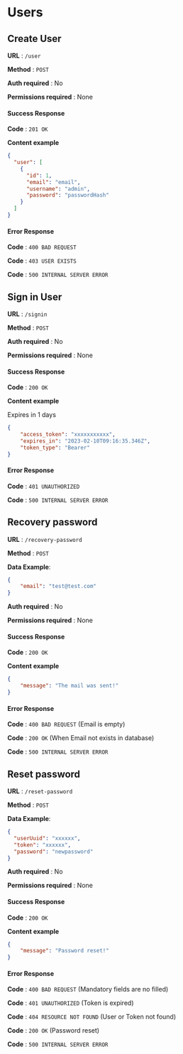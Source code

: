 # Users

## Create User

**URL** : `/user`

**Method** : `POST`

**Auth required** : No

**Permissions required** : None

#### Success Response

**Code** : `201 OK`

**Content example**

```json
{
  "user": [
    {
      "id": 1,
      "email": "email",
      "username": "admin",
      "password": "passwordHash"
    }
  ]
}
```

#### Error Response

**Code** : `400 BAD REQUEST`

**Code** : `403 USER EXISTS`

**Code** : `500 INTERNAL SERVER ERROR`

## Sign in User

**URL** : `/signin`

**Method** : `POST`

**Auth required** : No

**Permissions required** : None

#### Success Response

**Code** : `200 OK`

**Content example**

Expires in 1 days

```json
{
    "access_token": "xxxxxxxxxxx",
    "expires_in": "2023-02-10T09:16:35.346Z",
    "token_type": "Bearer"
}
```

#### Error Response

**Code** : `401 UNAUTHORIZED`

**Code** : `500 INTERNAL SERVER ERROR`


## Recovery password

**URL** : `/recovery-password`

**Method** : `POST`

**Data Example**:
```json
{
    "email": "test@test.com"
}
```

**Auth required** : No

**Permissions required** : None

#### Success Response

**Code** : `200 OK`

**Content example**

```json
{
    "message": "The mail was sent!"
}
```

#### Error Response

**Code** : `400 BAD REQUEST` (Email is empty)

**Code** : `200 OK` (When Email not exists in database)

**Code** : `500 INTERNAL SERVER ERROR`


## Reset password

**URL** : `/reset-password`

**Method** : `POST`

**Data Example**:
```json
{
  "userUuid": "xxxxxx",
  "token": "xxxxxx",
  "password": "newpassword"
}
```

**Auth required** : No

**Permissions required** : None

#### Success Response

**Code** : `200 OK`

**Content example**

```json
{
    "message": "Password reset!"
}
```

#### Error Response

**Code** : `400 BAD REQUEST` (Mandatory fields are no filled)

**Code** : `401 UNAUTHORIZED` (Token is expired)

**Code** : `404 RESOURCE NOT FOUND` (User or Token not found)

**Code** : `200 OK` (Password reset)

**Code** : `500 INTERNAL SERVER ERROR`